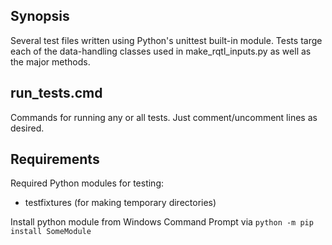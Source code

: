## Synopsis
Several test files written using Python's unittest built-in module. Tests targe each of the data-handling classes used in make_rqtl_inputs.py as well as the major methods.

## run_tests.cmd
Commands for running any or all tests. Just comment/uncomment lines as desired.

## Requirements
Required Python modules for testing:
* testfixtures (for making temporary directories)

Install python module from Windows Command Prompt via `python -m pip install SomeModule`

